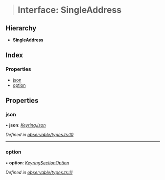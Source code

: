 > # Interface: SingleAddress

## Hierarchy

* **SingleAddress**

## Index

### Properties

* [json](_observable_types_.singleaddress.md#json)
* [option](_observable_types_.singleaddress.md#option)

## Properties

###  json

• **json**: *[KeyringJson](_types_.keyringjson.md)*

*Defined in [observable/types.ts:10](https://github.com/polkadot-js/ui/blob/7f68029/packages/ui-keyring/src/observable/types.ts#L10)*

___

###  option

• **option**: *[KeyringSectionOption](_options_types_.keyringsectionoption.md)*

*Defined in [observable/types.ts:11](https://github.com/polkadot-js/ui/blob/7f68029/packages/ui-keyring/src/observable/types.ts#L11)*